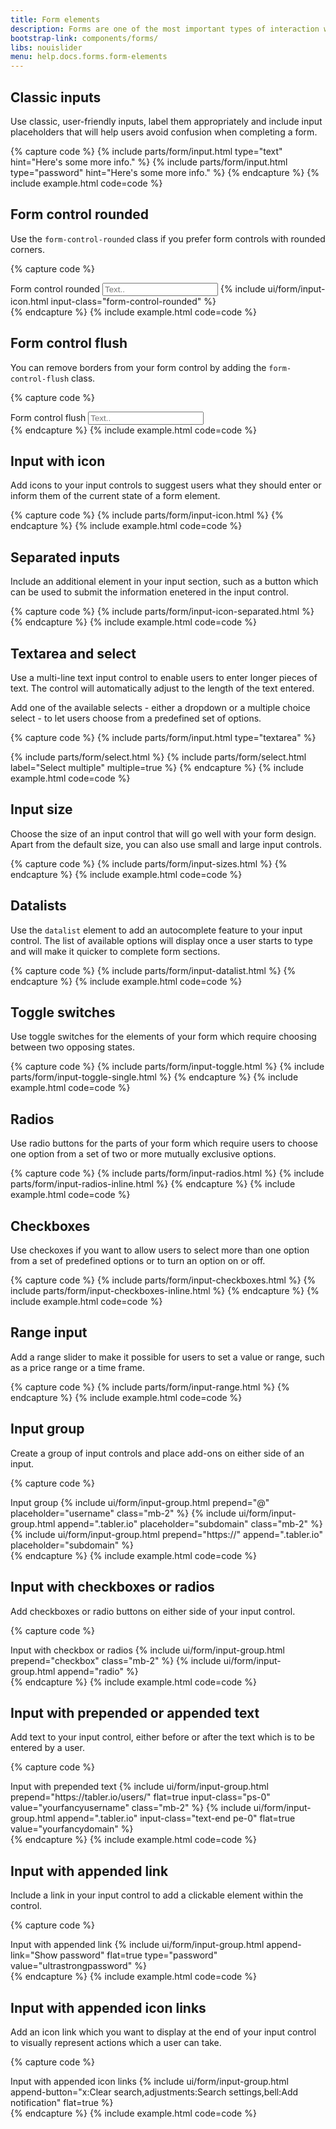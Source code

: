 ```yaml
---
title: Form elements
description: Forms are one of the most important types of interaction with a website or app. Since their aim is to enable users to make a purchase, subscribe to a service or sign up to create an account, it's important to make sure they are easy to complete and help increase conversion rates. Use the available elements to create forms which are well-structured and user-friendly.
bootstrap-link: components/forms/
libs: nouislider
menu: help.docs.forms.form-elements
---
```



## Classic inputs

Use classic, user-friendly inputs, label them appropriately and include input placeholders that will help users avoid confusion when completing a form.

{% capture code %}
{% include parts/form/input.html type="text" hint="Here's some more info." %}
{% include parts/form/input.html type="password" hint="Here's some more info." %}
{% endcapture %}
{% include example.html code=code %}


## Form control rounded

Use the ``form-control-rounded`` class if you prefer form controls with rounded corners.

{% capture code %}
<div class="mb-3">
	<label class="form-label">Form control rounded</label>
	<input type="text" class="form-control form-control-rounded mb-2" name="Form control rounded" placeholder="Text..">
	{% include ui/form/input-icon.html input-class="form-control-rounded" %}
</div>
{% endcapture %}
{% include example.html code=code %}


## Form control flush

You can remove borders from your form control by adding the ``form-control-flush`` class.

{% capture code %}
<div class="mb-3">
	<label class="form-label">Form control flush</label>
	<input type="text" class="form-control form-control-flush" name="Form control flush" placeholder="Text..">
</div>
{% endcapture %}
{% include example.html code=code %}


## Input with icon

Add icons to your input controls to suggest users what they should enter or inform them of the current state of a form element.

{% capture code %}
{% include parts/form/input-icon.html %}
{% endcapture %}
{% include example.html code=code %}


## Separated inputs

Include an additional element in your input section, such as a button which can be used to submit the information enetered in the input control. 

{% capture code %}
{% include parts/form/input-icon-separated.html %}
{% endcapture %}
{% include example.html code=code %}

## Textarea and select

Use a multi-line text input control to enable users to enter longer pieces of text. The control will automatically adjust to the length of the text entered.

Add one of the available selects - either a dropdown or a multiple choice select - to let users choose from a predefined set of options.

{% capture code %}
{% include parts/form/input.html type="textarea" %}

{% include parts/form/select.html %}
{% include parts/form/select.html label="Select multiple" multiple=true %}
{% endcapture %}
{% include example.html code=code %}


## Input size

Choose the size of an input control that will go well with your form design. Apart from the default size, you can also use small and large input controls.

{% capture code %}
{% include parts/form/input-sizes.html %}
{% endcapture %}
{% include example.html code=code %}



## Datalists

Use the ``datalist`` element to add an autocomplete feature to your input control. The list of available options will display once a user starts to type and will make it quicker to complete form sections. 

{% capture code %}
{% include parts/form/input-datalist.html %}
{% endcapture %}
{% include example.html code=code %}


## Toggle switches

Use toggle switches for the elements of your form which require choosing between two opposing states.  

{% capture code %}
{% include parts/form/input-toggle.html %}
{% include parts/form/input-toggle-single.html %}
{% endcapture %}
{% include example.html code=code %}


## Radios

Use radio buttons for the parts of your form which require users to choose one option from a set of two or more mutually exclusive options.  

{% capture code %}
{% include parts/form/input-radios.html %}
{% include parts/form/input-radios-inline.html %}
{% endcapture %}
{% include example.html code=code %}


## Checkboxes

Use checkoxes if you want to allow users to select more than one option from a set of predefined options or to turn an option on or off.

{% capture code %}
{% include parts/form/input-checkboxes.html %}
{% include parts/form/input-checkboxes-inline.html %}
{% endcapture %}
{% include example.html code=code %}


## Range input

Add a range slider to make it possible for users to set a value or range, such as a price range or a time frame.

{% capture code %}
{% include parts/form/input-range.html %}
{% endcapture %}
{% include example.html code=code %}


## Input group

Create a group of input controls and place add-ons on either side of an input.

{% capture code %}
<div class="mb-3">
	<label class="form-label">Input group</label>
	{% include ui/form/input-group.html prepend="@" placeholder="username" class="mb-2" %}
	{% include ui/form/input-group.html append=".tabler.io" placeholder="subdomain" class="mb-2" %}
	{% include ui/form/input-group.html prepend="https://" append=".tabler.io" placeholder="subdomain" %}
</div>
{% endcapture %}
{% include example.html code=code %}


## Input with checkboxes or radios

Add checkboxes or radio buttons on either side of your input control. 

{% capture code %}
<div class="mb-3">
	<label class="form-label">Input with checkbox or radios</label>
	{% include ui/form/input-group.html prepend="checkbox" class="mb-2" %}
	{% include ui/form/input-group.html append="radio" %}
</div>
{% endcapture %}
{% include example.html code=code %}

## Input with prepended or appended text

Add text to your input control, either before or after the text which is to be entered by a user. 

{% capture code %}
<div class="mb-3">
	<label class="form-label">Input with prepended text</label>
	{% include ui/form/input-group.html prepend="https://tabler.io/users/" flat=true input-class="ps-0" value="yourfancyusername" class="mb-2" %}
	{% include ui/form/input-group.html append=".tabler.io" input-class="text-end pe-0" flat=true value="yourfancydomain" %}
</div>
{% endcapture %}
{% include example.html code=code %}

## Input with appended link

Include a link in your input control to add a clickable element within the control. 

{% capture code %}
<div class="mb-3">
	<label class="form-label">Input with appended link</label>
	{% include ui/form/input-group.html append-link="Show password" flat=true type="password" value="ultrastrongpassword" %}
</div>
{% endcapture %}
{% include example.html code=code %}


## Input with appended icon links

Add an icon link which you want to display at the end of your input control to visually represent actions which a user can take.

{% capture code %}
<div class="mb-3">
	<label class="form-label">Input with appended icon links</label>
	{% include ui/form/input-group.html append-button="x:Clear search,adjustments:Search settings,bell:Add notification" flat=true %}
</div>
{% endcapture %}
{% include example.html code=code %}